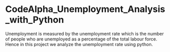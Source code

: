# CodeAlpha_Unemployment_Analysis_with_Python
Unemployment is measured by the unemployment rate which is the number of people who are unemployed as a percentage of the total labour force. Hence in this project we analyze the unemployment rate using python.
